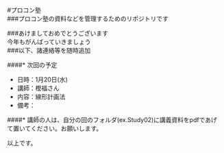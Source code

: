 #プロコン塾  
###プロコン塾の資料などを管理するためのリポジトリです  

###あけましておめでとうございます  
今年もがんばっていきましょう  
###以下、諸連絡等を随時追加  

####* 次回の予定  
 - 日時：1月20日(水)  
 - 講師：樫福さん  
 - 内容：線形計画法  
 - 備考：  

####* 講師の人は、自分の回のフォルダ(ex.Study02)に講義資料をpdfであげて置いてください。お願いします。  

以上です。  
